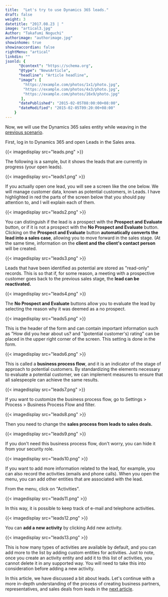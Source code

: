 ```yaml
---
title:  "Let's try to use Dynamics 365 leads."
draft: false
weight: 3
datetitle: "2017.08.23 | "
image: "artical3.jpg"
Author: "Takafumi Noguchi"
authorimage: "authorimage.jpg"
showinhome: true
showinaccordian: false
rightMenu: "artical"
linkdin: ""
jsonld: {
      "@context": "https://schema.org",
      "@type": "NewsArticle",
      "headline": "Article headline",
      "image": [
        "https://example.com/photos/1x1/photo.jpg",
        "https://example.com/photos/4x3/photo.jpg",
        "https://example.com/photos/16x9/photo.jpg"
       ],
      "datePublished": "2015-02-05T08:00:00+08:00",
      "dateModified": "2015-02-05T09:20:00+08:00"
    }
---
```

<!-- Intro  -->
Now, we will use the Dynamics 365 sales entity while weaving in the [previous scenario](#).

First, log in to Dynamics 365 and open Leads in the Sales area.
<!-- Image= leads.png -->
{{< imagedisplay src="leads.png" >}}

The following is a sample, but it shows the leads that are currently in progress (your open leads).
<!-- Image= leads1.png -->
{{< imagedisplay src="leads1.png" >}}

If you actually open one lead, you will see a screen like the one below. We will manage customer data, known as potential customers, in Leads. I have highlighted in red the parts of the screen below that you should pay attention to, and I will explain each of them.
<!-- Image= leads2.png -->
{{< imagedisplay src="leads2.png" >}}

You can distinguish if the lead is a prospect with the **Prospect and Evaluate** button, or if it is not a prospect with the **No Prospect and Evaluate** button. Clicking on the **Prospect and Evaluate** button **automatically converts the lead into a sales case**, allowing you to move forward in the sales stage.
(At the same time, information on the **client and the client's contact person** will be created.

<!-- Image= leads3.png -->
{{< imagedisplay src="leads3.png" >}}

Leads that have been identified as potential are stored as "read-only" records. This is so that if, for some reason, a meeting with a prospective customer goes back to the previous sales stage, the **lead can be reactivated.**
<!-- Image= leads4.png -->
{{< imagedisplay src="leads4.png" >}}

The **No Prospect and Evaluate** buttons allow you to evaluate the lead by selecting the reason why it was deemed as a no prospect.
<!-- Image= leads5.png -->
{{< imagedisplay src="leads5.png" >}}

This is the header of the form and can contain important information such as "How did you hear about us? and "(potential customer's) rating" can be placed in the upper right corner of the screen. This setting is done in the form.
<!-- Image= leads6.png -->
{{< imagedisplay src="leads6.png" >}}

This is called a **business process flow**, and it is an indicator of the stage of approach to potential customers. By standardizing the elements necessary to evaluate a potential customer, we can implement measures to ensure that all salespeople can achieve the same results.
<!-- Image= leads7.png -->
{{< imagedisplay src="leads7.png" >}}

If you want to customize the business process flow, go to Settings > Process > Business Process Flow and filter.
<!-- Image= leads8.png -->
{{< imagedisplay src="leads8.png" >}}

Then you need to change the **sales process from leads to sales deals.**
<!-- Image= leads9.png -->
{{< imagedisplay src="leads9.png" >}}

If you don't need this business process flow, don't worry, you can hide it from your security role.
<!-- Image= leads10.png -->
{{< imagedisplay src="leads10.png" >}}

If you want to add more information related to the lead, for example, you can also record the activities (emails and phone calls). When you open the menu, you can add other entities that are associated with the lead.

From the menu, click on "Activities".
<!-- Image= leads11.png -->
{{< imagedisplay src="leads11.png" >}}

In this way, it is possible to keep track of e-mail and telephone activities.
<!-- Image= leads12.png -->
{{< imagedisplay src="leads12.png" >}}

You can **add a new activity** by clicking Add new activity.
<!-- Image= leads13.png -->
{{< imagedisplay src="leads13.png" >}}

This is how many types of activities are available by default, and you can add more to the list by adding custom entities for activities. Just to note, once you create an activity entity and add it to this list of activities, you cannot delete it in any supported way. You will need to take this into consideration before adding a new activity.

In this article, we have discussed a bit about leads. Let's continue with a more in-depth understanding of the process of creating business partners, representatives, and sales deals from leads in the [next article](#).
